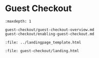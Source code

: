 # Guest Checkout

```{toctree}
:maxdepth: 1

guest-checkout/guest-checkout-overview.md
guest-checkout/enabling-guest-checkout.md
```

```{raw} html
:file: ../landingpage_template.html
```

```{raw} html
:file: guest-checkout/landing.html
```
